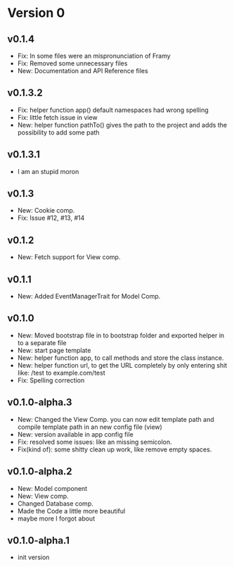 # Version 0
## v0.1.4

- Fix: In some files were an mispronunciation of Framy
- Fix: Removed some unnecessary files
- New: Documentation and API Reference files

## v0.1.3.2

- Fix: helper function app() default namespaces had wrong spelling
- Fix: little fetch issue in view
- New: helper function pathTo() gives the path to the project and adds the possibility to add some path

## v0.1.3.1

- I am an stupid moron

## v0.1.3

- New: Cookie comp.
- Fix: Issue #12, #13, #14

## v0.1.2

- New: Fetch support for View comp.

## v0.1.1

- New: Added EventManagerTrait for Model Comp.

## v0.1.0

- New: Moved bootstrap file in to bootstrap folder and exported helper in to a separate file
- New: start page template
- New: helper function app, to call methods and store the class instance.
- New: helper function url, to get the URL completely by only entering shit like: /test to example.com/test
- Fix: Spelling correction

## v0.1.0-alpha.3

- New: Changed the View Comp. you can now edit template path and compile template path in an new config file (view)
- New: version available in app config file
- Fix: resolved some issues: like an missing semicolon.
- Fix(kind of): some shitty clean up work, like remove empty spaces.

## v0.1.0-alpha.2

- New: Model component
- New: View comp.
- Changed Database comp.
- Made the Code a little more beautiful
- maybe more I forgot about

## v0.1.0-alpha.1

- init version